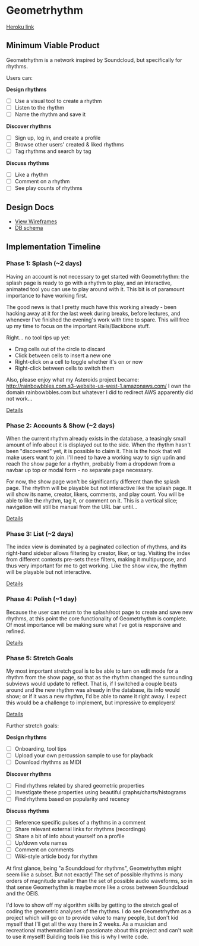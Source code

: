 # Geometrhythm

[Heroku link][heroku]

[heroku]: https://geometrhythm.herokuapp.com/

## Minimum Viable Product
Geometrhythm is a network inspired by Soundcloud, but specifically for rhythms.

Users can:

<b>Design rhythms</b>
- [ ] Use a visual tool to create a rhythm
- [ ] Listen to the rhythm
- [ ] Name the rhythm and save it

<b>Discover rhythms</b>
- [ ] Sign up, log in, and create a profile
- [ ] Browse other users' created & liked rhythms
- [ ] Tag rhythms and search by tag

<b>Discuss rhythms</b>
- [ ] Like a rhythm
- [ ] Comment on a rhythm
- [ ] See play counts of rhythms

## Design Docs
* [View Wireframes][views]
* [DB schema][schema]

[views]: ./docs/views.md
[schema]: ./docs/schema.md

## Implementation Timeline

### Phase 1: Splash (~2 days)

Having an account is not necessary to get started with Geometrhythm: the splash page is ready to go with a rhythm to play, and an interactive, animated tool you can use to play around with it. This bit is of paramount importance to have working first.

The good news is that I pretty much have this working already - been hacking away at it for the last week during breaks, before lectures, and whenever I've finished the evening's work with time to spare. This will free up my time to focus on the important Rails/Backbone stuff.

Right... no tool tips up yet:
* Drag cells out of the circle to discard
* Click between cells to insert a new one
* Right-click on a cell to toggle whether it's on or now
* Right-click between cells to switch them

Also, please enjoy what my Asteroids project became: http://rainbowbbles.com.s3-website-us-west-1.amazonaws.com/
I own the domain rainbowbbles.com but whatever I did to redirect AWS apparently did not work...

[Details][phase-one]

### Phase 2: Accounts & Show (~2 days)

When the current rhythm already exists in the database, a teasingly small amount of info about it is displayed out to the side. When the rhythm hasn't been "discovered" yet, it is possible to claim it. This is the hook that will make users want to join. I'll need to have a working way to sign up/in and reach the show page for a rhythm, probably from a dropdown from a navbar up top or modal form - no separate page necessary.

For now, the show page won't be significantly different than the splash page. The rhythm will be playable but not interactive like the splash page. It will show its name, creator, likers, comments, and play count. You will be able to like the rhythm, tag it, or comment on it. This is a vertical slice; navigation will still be manual from the URL bar until...

[Details][phase-two]

### Phase 3: List (~2 days)

The index view is dominated by a paginated collection of rhythms, and its right-hand sidebar allows filtering by creator, liker, or tag. Visiting the index from different contexts pre-sets these filters, making it multipurpose, and thus very important for me to get working. Like the show view, the rhythm will be playable but not interactive.

[Details][phase-three]

### Phase 4: Polish (~1 day)

Because the user can return to the splash/root page to create and save new rhythms, at this point the core functionality of Geometrhythm is complete. Of most importance will be making sure what I've got is responsive and refined.

[Details][phase-four]

### Phase 5: Stretch Goals

My most important stretch goal is to be able to turn on edit mode for a rhythm from the show page, so that as the rhythm changed the surrounding subviews would update to reflect. That is, if I switched a couple beats around and the new rhythm was already in the database, its info would show; or if it was a new rhythm, I'd be able to name it right away. I expect this would be a challenge to implement, but impressive to employers!

[Details][phase-five]

Further stretch goals:

<b>Design rhythms</b>
- [ ] Onboarding, tool tips
- [ ] Upload your own percussion sample to use for playback
- [ ] Download rhythms as MIDI

<b>Discover rhythms</b>
- [ ] Find rhythms related by shared geometric properties
- [ ] Investigate these properties using beautiful graphs/charts/histograms
- [ ] Find rhythms based on popularity and recency

<b>Discuss rhythms</b>
- [ ] Reference specific pulses of a rhythms in a comment
- [ ] Share relevant external links for rhythms (recordings)
- [ ] Share a bit of info about yourself on a profile
- [ ] Up/down vote names
- [ ] Comment on comments
- [ ] Wiki-style article body for rhythm

At first glance, being "a Soundcloud for rhythms", Geometrhythm might seem like a subset. But not exactly! The set of possible rhythms is many orders of magnitude smaller than the set of possible audio waveforms, so in that sense Geomerhythm is maybe more like a cross between Soundcloud and the OEIS.

I'd love to show off my algorithm skills by getting to the stretch goal of coding the geometric analyses of the rhythms. I do see Geometrhythm as a project which will go on to provide value to many people, but don't kid myself that I'll get all the way there in 2 weeks. As a musician and recreational mathematician I am passionate about this project and can't wait to use it myself! Building tools like this is why I write code.

[phase-one]: ./docs/phases/phase1.md
[phase-two]: ./docs/phases/phase2.md
[phase-three]: ./docs/phases/phase3.md
[phase-four]: ./docs/phases/phase4.md
[phase-five]: ./docs/phases/phase5.md
